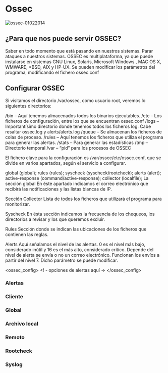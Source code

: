 # Ossec

![ossec-01022014](https://user-images.githubusercontent.com/42847572/49968925-d4291800-feec-11e8-964c-8fca1f2a074f.jpg)

## ¿Para que nos puede servir OSSEC?
Saber en todo momento que está pasando en nuestros sistemas.
Parar ataques a nuestros sistemas.
OSSEC es multiplataforma, ya que puede instalarse en sistemas GNU Linux, 
Solaris, Microsoft Windows , MAC OS X, WMWARE, *BSD, AIX y HP-UX. 
Se pueden modificar los parámetros del programa, modificando el fichero ossec.conf

## Configurar OSSEC
Si visitamos el directorio /var/ossec, como usuario root, veremos lo siguientes directorios:

/bin – Aquí tenemos almacenados todos los binarios ejecutables.
/etc – Los ficheros de configuración, entre los que se encuentran  ossec.conf
/logs – Importantísimo directorio donde tenemos todos los ficheros log. Cabe resaltar ossec.log y alerts/alerts.log
/queue –  Se almacenan los ficheros de colas de proceso.
/rules – Aquí tenemos los ficheros  que utiliza el programa para generar las alertas.
/stats – Para generar las estadísticas
/tmp – Directorio temporal
/var – “pid” para los procesos de OSSEC

El fichero clave para la configuración es /var/ossec/etc/ossec.conf, que se divide en varios apartados, 
según el servicio a configurar.

global (global);
rules (rules);
syscheck (syscheck/rootcheck);
alerts (alert);
active-response (command/active-response);
collector (localfile);
La sección global
En éste apartado indicamos el correo electrónico que recibirá las notificaciones y las listas blancas de IP.


Sección Collector
Lista de todos los ficheros que utilizará el programa para monitorizar.


Syscheck
En ésta sección indicamos la frecuencia de los chequeos, los directorios a revisar y los que queremos excluir.


Rules
Sección donde se indican las ubicaciones de los ficheros que contienen las reglas.


Alerts
Aquí señalamos el nivel de las alertas. 0 es el nivel más bajo, considerado inútil y 16 es el más alto, considerado crítico. Depende del nivel de alerta se envía o no un correo electrónico. Funcionan los envíos a partir del nivel 7. Dicho parámetro se puede modificar.

<ossec_config> 
    <alerts> 
        <! - 
        opciones de alertas aquí 
        -> 
    </alerts> 
</ossec_config>

### Alertas 
### Cliente
### Global
### Archivo local
### Remoto
### Rootcheck
### Syslog
